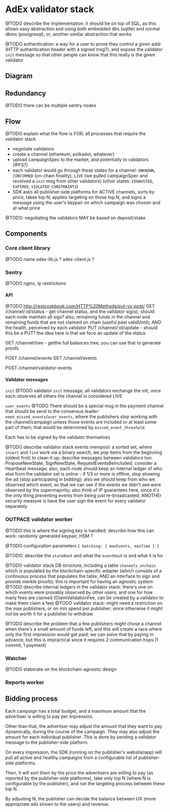 # AdEx validator stack

@TODO describe the implementation: it should be on top of SQL, as this allows easy abstraction and using both embedded dbs (sqlite) and normal dbms (postgresql); or, another similar abstraction that works

@TODO authentication: a way for a user to prove they control a given addr (HTTP authentication header with a signed msg?), and expose the validator `init` message so that other people can know that this really is the given validator

## Diagram

## Redundancy

@TODO there can be multiple sentry nodes

## Flow

@TODO explain what the flow is FOR; all processes that require the validator stack

* negotiate validators
* create a channel (ethereum, polkadot, whatever)
* upload campaignSpec to the market, and potentially to validators (IPFS?)
* each validator would go through these states for a channel: `UNKNOWN`, `CONFIRMED` (on-chain finality), `LIVE` (we pulled campaignSpec and received a `init` msg from other validators) (other states: `EXHAUSTED`, `EXPIRED`, `VIOLATED_CONSTRAINTS`)
* SDK asks all publisher-side platforms for ACTIVE channels, sorts by price, takes top N; applies targeting on those top N, and signs a message using the user's keypair on which campaign was chosen and at what price


@TODO: negotiating the validators MAY be based on deposit/stake

## Components

### Core client library

@TODO name adex-lib.js ? adex-client.js ?

### Sentry

@TODO nginx, ip restrictions

#### API

@TODO http://restcookbook.com/HTTP%20Methods/put-vs-post/
GET /channel/:id/status - get channel status, and the validator sig(s); should each node maintain all sigs? also, remaining funds in the channel and remaining funds that are not claimed on chain (useful past validUntil); AND the health, perceived by each validator
PUT /channel/:id/update - should this be a PUT? the idea here is that we foce an update of the status

GET /channel/tree - getthe full balances tree; you can use that to generate proofs

POST /channel/events
GET /channel/events

POST /channel/validator-events


#### Validator messages

`init`
@TODO validator `init` message;  all validators exchange the init, once each observes all others the channel is considered LIVE

`user_events`
@TODO There should be a special msg in the payment channel that should be send to the consensus leader: `need_missed_events`/`user_events`, where the publishers stop working with the channel/campaign unless those events are included or at least some part of them; that would be determined by `missed_event_threshold`

Each has to be signed by the validator themselves


@TODO describe validator stack events mempool: a sorted set, where `insert` and `find` work via a binary search, we pop items from the beginning (oldest first) to clean it up; describe messages between validators too: ProposeNewState, SignNewState, RequestEventsBeIncluded; consider a Heartbeat message; also, each node should keep an internal ledger of who else from the validator set is online - if 1/3 or more is offline, stop showing the ad (stop participating in bidding);  also we should keep from who we observed which event, so that we can see if the events we didn't see were observed by the supermajority; also think of IP guarantees here, since it's the only thing preventing events from being just re-broadcasted; ANOTHEr security measure is have the user sign the event for every validator separately


### OUTPACE validator worker

@TODO this is where the signing key is handled; describe how this can work: randomly generated keypair, HSM ?

@TODO configuration parameters `{ batching: { maxEvents, maxTime } }`

@TODO: describe the `stateRoot` and what the `eventHash` is and what it is for

@TODO validator stack DB structure, including a table `channels_onchain` which is populated by the blockchain-specific adapter (which consists of a continuous process that populates the table, AND an interface to sign and provide merkle proofs); this is important for having an agnostic system
@TODO describe internal ledgers in the validator stack: there's one on which events were provably observed by other users; and one for how many fees are claimed (ClaimValidationFee, can be created by a validator to make them claim a fee)
@TODO validator stack: might need a restriction on the max publishers, or on min spend per publisher; since otherwise it might not be worth it for a publisher to withdraw

@TODO describe the problem that a few publishers might chose a channel when there's a small amount of funds left, and this will create a race where only the first impression would get paid; we can solve that by paying in advance, but this is impractical since it requires 2 communication hops (1 commit, 1 payment)

### Watcher

@TODO elaborate on the blockchain-agnostic design

### Reports worker


## Bidding process

Each campaign has a total budget, and a maximum amount that the advertiser is willing to pay per impression.

Other than that, the advertiser may adjust the amount that they want to pay dynamically, during the course of the campaign. They may also adjust the amount for each individual publisher. This is done by sending a validator message to the publisher-side platform.

On every impression, the SDK (running on the publisher's website/app) will pull all active and healthy campaigns from a configurable list of publisher-side platforms.

Then, it will sort them by the price the advertisers are willing to pay (as reported by the publisher-side platforms), take only top N (where N is configurable by the publisher), and run the targeting process between these top N.

By adjusting N, the publisher can decide the balance between UX (more appropriate ads shown to the users) and revenue.
